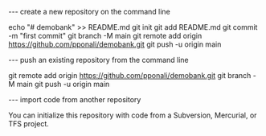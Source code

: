 --- create a new repository on the command line

echo "# demobank" >> README.md
git init
git add README.md
git commit -m "first commit"
git branch -M main
git remote add origin https://github.com/pponali/demobank.git
git push -u origin main


--- push an existing repository from the command line

git remote add origin https://github.com/pponali/demobank.git
git branch -M main
git push -u origin main


--- import code from another repository

You can initialize this repository with code from a Subversion, Mercurial, or TFS project.



